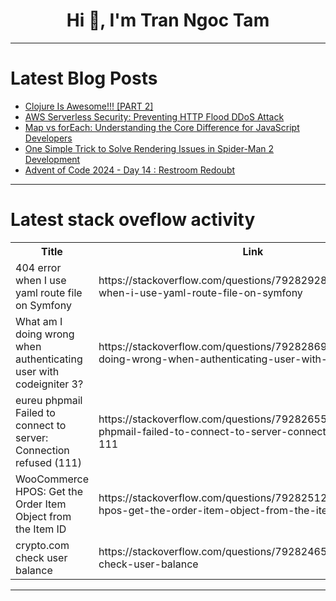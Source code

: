 <h1 align="center">Hi 👋, I'm Tran Ngoc Tam</h1>

---

# Latest Blog Posts 
<!-- BLOG-POST-LIST:START -->
- [Clojure Is Awesome!!! [PART 2]](https://dev.to/borba/clojure-is-awesome-part-2-376b)
- [AWS Serverless Security: Preventing HTTP Flood DDoS Attack](https://dev.to/jaymitb/aws-serverless-security-preventing-http-flood-ddos-attack-70l)
- [Map vs forEach: Understanding the Core Difference for JavaScript Developers](https://dev.to/yugjadvani/map-vs-foreach-understanding-the-core-difference-for-javascript-developers-69a)
- [One Simple Trick to Solve Rendering Issues in Spider-Man 2 Development](https://dev.to/3523218962/one-simple-trick-to-solve-rendering-issues-in-spider-man-2-development-g0j)
- [Advent of Code 2024 - Day 14 : Restroom Redoubt](https://dev.to/grantdotdev/advent-of-code-2024-day-14-restroom-redoubt-2ecg)
<!-- BLOG-POST-LIST:END -->

---

# Latest stack oveflow activity
<table>
  <tr><th>Title</th><th>Link</th></tr>
  <!-- STACKOVERFLOW:START --><tr><td>404 error when I use yaml route file on Symfony</td><td>https://stackoverflow.com/questions/79282928/404-error-when-i-use-yaml-route-file-on-symfony</td></tr><tr><td>What am I doing wrong when authenticating user with codeigniter 3?</td><td>https://stackoverflow.com/questions/79282869/what-am-i-doing-wrong-when-authenticating-user-with-codeigniter-3</td></tr><tr><td>eureu phpmail Failed to connect to server: Connection refused &lpar;111&rpar;</td><td>https://stackoverflow.com/questions/79282655/eureu-phpmail-failed-to-connect-to-server-connection-refused-111</td></tr><tr><td>WooCommerce HPOS: Get the Order Item Object from the Item ID</td><td>https://stackoverflow.com/questions/79282512/woocommerce-hpos-get-the-order-item-object-from-the-item-id</td></tr><tr><td>crypto.com check user balance</td><td>https://stackoverflow.com/questions/79282465/crypto-com-check-user-balance</td></tr><!-- STACKOVERFLOW:END -->
</table>

---


